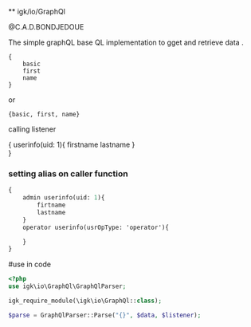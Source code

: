 ** igk/io/GraphQl
 
@C.A.D.BONDJEDOUE

The simple graphQL base QL implementation to gget and retrieve data . 


```
{
    basic
    first
    name
}
```
or 
```
{basic, first, name}
```

calling listener 

{
    userinfo(uid: 1){
        firstname
        lastname
    }    
}

### setting alias on caller function 
```graphql
{
    admin userinfo(uid: 1){
        firtname
        lastname
    }
    operator userinfo(usrOpType: 'operator'){

    }
}
```

#use in code 

```PHP
<?php
use igk\io\GraphQl\GraphQlParser;

igk_require_module(\igk\io\GraphQl::class);

$parse = GraphQlParser::Parse("{}", $data, $listener);

```